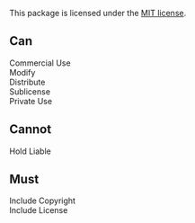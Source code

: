This package is licensed under the [MIT license](https://opensource.org/licenses/MIT).

## Can
Commercial Use  
Modify  
Distribute  
Sublicense  
Private Use  
 
## Cannot
Hold Liable  
 
## Must
Include Copyright  
Include License  
